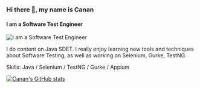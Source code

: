 ### Hi there 👋, my name is Canan
#### I am a Software Test Engineer
![I am a Software Test Engineer](https://arturssmirnovs.github.io/github-profile-readme-generator/images/banner.png)

I do content on Java SDET. I really enjoy learning new tools and techniques about Software Testing, as well as working on Selenium, Gurke, TestNG.

Skills: Java / Selenium / TestNG / Gurke / Appium

[![Canan's GitHub stats](https://github-readme-stats.vercel.app/api?username=canantu)](https://github.com/anuraghazra/github-readme-stats)
